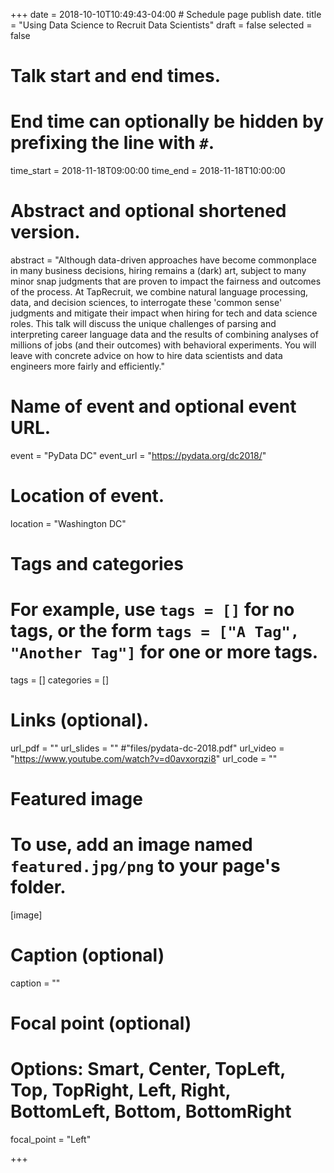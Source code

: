 +++
date = 2018-10-10T10:49:43-04:00 # Schedule page publish date.
title = "Using Data Science to Recruit Data Scientists"
draft = false
selected = false

# Talk start and end times.
#   End time can optionally be hidden by prefixing the line with `#`.
time_start = 2018-11-18T09:00:00
time_end = 2018-11-18T10:00:00

# Abstract and optional shortened version.
abstract = "Although data-driven approaches have become commonplace in many business decisions, hiring remains a (dark) art, subject to many minor snap judgments that are proven to impact the fairness and outcomes of the process. At TapRecruit, we combine natural language processing, data, and decision sciences, to interrogate these 'common sense' judgments and mitigate their impact when hiring for tech and data science roles. This talk will discuss the unique challenges of parsing and interpreting career language data and the results of combining analyses of millions of jobs (and their outcomes) with behavioral experiments. You will leave with concrete advice on how to hire data scientists and data engineers more fairly and efficiently."

# Name of event and optional event URL.
event = "PyData DC"
event_url = "https://pydata.org/dc2018/"

# Location of event.
location = "Washington DC"

# Tags and categories
# For example, use `tags = []` for no tags, or the form `tags = ["A Tag", "Another Tag"]` for one or more tags.
tags = []
categories = []

# Links (optional).
url_pdf = ""
url_slides = "" #"files/pydata-dc-2018.pdf"
url_video = "https://www.youtube.com/watch?v=d0avxorqzi8"
url_code = ""

# Featured image
# To use, add an image named `featured.jpg/png` to your page's folder. 
[image]
  # Caption (optional)
  caption = ""

  # Focal point (optional)
  # Options: Smart, Center, TopLeft, Top, TopRight, Left, Right, BottomLeft, Bottom, BottomRight
  focal_point = "Left"
  


+++



